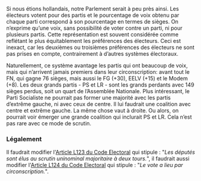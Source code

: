 Si nous étions hollandais, notre Parlement serait à peu près ainsi. Les électeurs votent pour des partis et le pourcentage de voix obtenu par chaque parti correspond à son pourcentage en termes de sièges. On n’exprime qu’une voix, sans possibilité de voter contre un parti, ni pour plusieurs partis. Cette représentation est souvent considérée comme reflétant le plus équitablement les préférences des électeurs. Ceci est inexact, car les deuxièmes ou troisièmes préférences des électeurs ne sont pas prises en compte, contrairement à d’autres systèmes électoraux.

Naturellement, ce système avantage les partis qui ont beaucoup de voix, mais qui n’arrivent jamais premiers dans leur circonscription: avant tout le FN, qui gagne 76 sièges, mais aussi le FG (+30), EELV (+15) et le Modem (+8). Les deux grands partis - PS et LR - sont les grands perdants avec 149 sièges perdus, soit un quart de l’Assemblée Nationale. Plus intéressant, le Parti Socialiste ne pourrait pas former une majorité avec les partis d’extrême gauche, ni avec ceux de centre. Il lui faudrait une coalition avec centre et extrême gauche. La même chose vaut à droite. Ou alors, on pourrait voir émerger une grande coalition qui inclurait PS et LR. Cela n’est pas rare avec ce mode de scrutin.

### Légalement
Il faudrait modifier l'[Article L123 du Code Electoral](https://www.legifrance.gouv.fr/affichCodeArticle.do;jsessionid=CC82B641FB99F8D0C46F3F7B518AE810.tpdila11v_1?idArticle=LEGIARTI000006353292&cidTexte=LEGITEXT000006070239&dateTexte=20161125) qui stipule : "_Les députés sont élus au scrutin uninominal majoritaire à deux tours._", il faudrait aussi modifier l'[Article L124  du Code Electoral](https://www.legifrance.gouv.fr/affichCodeArticle.do;jsessionid=CC82B641FB99F8D0C46F3F7B518AE810.tpdila11v_1?idArticle=LEGIARTI000006353295&cidTexte=LEGITEXT000006070239&dateTexte=20161125) qui stipule : "_Le vote a lieu par circonscription._".

